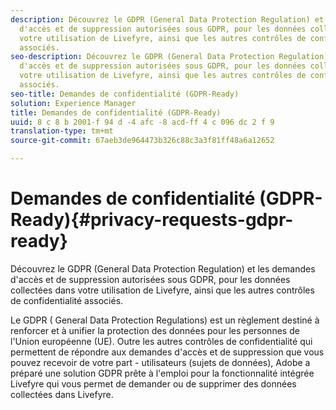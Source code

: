 ```yaml
---
description: Découvrez le GDPR (General Data Protection Regulation) et les demandes
  d'accès et de suppression autorisées sous GDPR, pour les données collectées dans
  votre utilisation de Livefyre, ainsi que les autres contrôles de confidentialité
  associés.
seo-description: Découvrez le GDPR (General Data Protection Regulation) et les demandes
  d'accès et de suppression autorisées sous GDPR, pour les données collectées dans
  votre utilisation de Livefyre, ainsi que les autres contrôles de confidentialité
  associés.
seo-title: Demandes de confidentialité (GDPR-Ready)
solution: Experience Manager
title: Demandes de confidentialité (GDPR-Ready)
uuid: 8 c 8 b 2001-f 94 d -4 afc -8 acd-ff 4 c 096 dc 2 f 9
translation-type: tm+mt
source-git-commit: 67aeb3de964473b326c88c3a3f81ff48a6a12652

---
```



# Demandes de confidentialité (GDPR-Ready){#privacy-requests-gdpr-ready}

Découvrez le GDPR (General Data Protection Regulation) et les demandes d'accès et de suppression autorisées sous GDPR, pour les données collectées dans votre utilisation de Livefyre, ainsi que les autres contrôles de confidentialité associés.

Le GDPR ( [](https://adobe.io/apis/cloudplatform/gdpr.html) General Data Protection Regulations) est un règlement destiné à renforcer et à unifier la protection des données pour les personnes de l'Union européenne (UE). Outre les autres contrôles de confidentialité qui permettent de répondre aux demandes d'accès et de suppression que vous pouvez recevoir de votre part - utilisateurs (sujets de données), Adobe a préparé une solution GDPR prête à l'emploi pour la fonctionnalité intégrée Livefyre qui vous permet de demander ou de supprimer des données collectées dans Livefyre.
